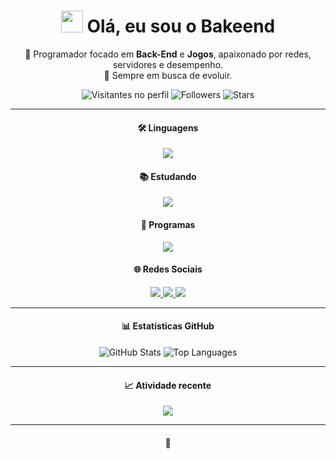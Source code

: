 <h1 align="center">
  <img src="https://media.giphy.com/media/hvRJCLFzcasrR4ia7z/giphy.gif" width="35"/> Olá, eu sou o Bakeend
</h1>

<p align="center">
  🧠 Programador focado em <strong>Back-End</strong> e <strong>Jogos</strong>, apaixonado por redes, servidores e desempenho.<br>
  💬 Sempre em busca de evoluir.
</p>

<p align="center">
  <img src="https://komarev.com/ghpvc/?username=Bakeend&style=flat-square&color=blue" alt="Visitantes no perfil"/>
  <img src="https://img.shields.io/github/followers/Bakeend?label=Seguidores&style=flat-square" alt="Followers"/>
  <img src="https://img.shields.io/github/stars/Bakeend?label=Estrelas&style=flat-square" alt="Stars"/>
</p>

---

<h4 align="center">🛠️ Linguagens</h4>
<p align="center">
  <a href='https://skillicons.dev'>
    <img src='https://skillicons.dev/icons?i=cs,dotnet,lua'/>
  </a>
</p>

<h4 align="center">📚 Estudando</h4>
<p align="center">
  <a href='https://skillicons.dev'>
    <img src='https://skillicons.dev/icons?i=python,ts,java'/>
  </a>
</p>

<h4 align="center">🧰 Programas</h4>
<p align="center">
  <a href='https://skillicons.dev'>
    <img src='https://skillicons.dev/icons?i=visualstudio,vscode,unity,godot'/>
  </a>
</p>

<h4 align="center">🌐 Redes Sociais</h4>
<p align="center">
  <a href='https://discord.gg/b2sZ4S4zQW' target="_blank">
    <img src='https://skillicons.dev/icons?i=discord'/>
  </a>
  <a href='https://www.linkedin.com/in/cl%C3%A1udio-vin%C3%ADcius-7b30b6253' target="_blank">
    <img src='https://skillicons.dev/icons?i=linkedin'/>
  </a>
  <a href='https://github.com/Bakeend' target="_blank">
    <img src='https://skillicons.dev/icons?i=github'/>
  </a>
</p>

---

<h4 align="center">📊 Estatísticas GitHub</h4>
<p align="center">
  <img src="https://github-readme-stats.vercel.app/api?username=Bakeend&show_icons=true&theme=tokyonight&hide_border=true&locale=pt-br" alt="GitHub Stats" />
  <img src="https://github-readme-stats.vercel.app/api/top-langs/?username=Bakeend&layout=compact&theme=tokyonight&hide_border=true&locale=pt-br" alt="Top Languages" />
</p>

---

<h4 align="center">📈 Atividade recente</h4>
<p align="center">
  <img src="https://github-readme-activity-graph.vercel.app/graph?username=Bakeend&theme=tokyo-night&bg_color=0d1117&hide_border=true"/>
</p>

---

<h4 align="center">🚀</h4>
